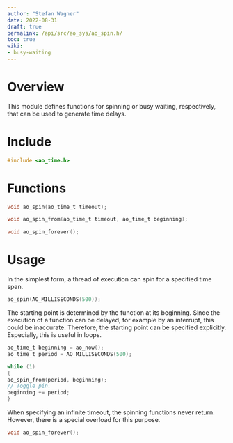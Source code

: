 ```yaml
---
author: "Stefan Wagner"
date: 2022-08-31
draft: true
permalink: /api/src/ao_sys/ao_spin.h/
toc: true
wiki:
- busy-waiting
---
```


# Overview

This module defines functions for spinning or busy waiting, respectively, that can be used to generate time delays.

# Include

```c
#include <ao_time.h>
```

# Functions

```c
void ao_spin(ao_time_t timeout);
```

```c
void ao_spin_from(ao_time_t timeout, ao_time_t beginning);
```

```c
void ao_spin_forever();
```

# Usage

In the simplest form, a thread of execution can spin for a specified time span.

```c
ao_spin(AO_MILLISECONDS(500));
```

The starting point is determined by the function at its beginning. Since the execution of a function can be delayed, for example by an interrupt, this could be inaccurate. Therefore, the starting point can be specified explicitly. Especially, this is useful in loops.

```c
ao_time_t beginning = ao_now();
ao_time_t period = AO_MILLISECONDS(500);

while (1)
{
ao_spin_from(period, beginning);
// Toggle pin.
beginning += period;
}
```

When specifying an infinite timeout, the spinning functions never return. However, there is a special overload for this purpose.

```c
void ao_spin_forever();
```
